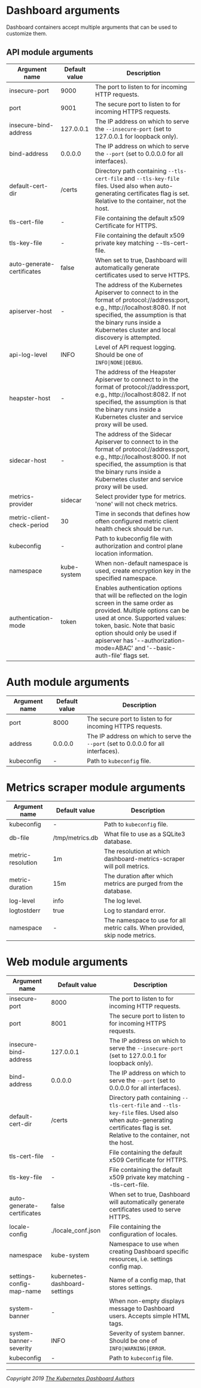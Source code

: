 # Dashboard arguments

Dashboard containers accept multiple arguments that can be used to customize them.

## API module arguments

| Argument name             | Default value | Description                                                                                                                                                                                                                                                                                               |
|---------------------------|---------------|-----------------------------------------------------------------------------------------------------------------------------------------------------------------------------------------------------------------------------------------------------------------------------------------------------------|
| insecure-port	            | 9000          | The port to listen to for incoming HTTP requests.                                                                                                                                                                                                                                                         |
| port                      | 9001          | The secure port to listen to for incoming HTTPS requests.                                                                                                                                                                                                                                                 |
| insecure-bind-address     | 127.0.0.1     | The IP address on which to serve the `--insecure-port` (set to 127.0.0.1 for loopback only).                                                                                                                                                                                                              |
| bind-address              | 0.0.0.0       | The IP address on which to serve the `--port` (set to 0.0.0.0 for all interfaces).                                                                                                                                                                                                                        |
| default-cert-dir          | /certs        | Directory path containing `--tls-cert-file` and `--tls-key-file` files. Used also when auto-generating certificates flag is set. Relative to the container, not the host.                                                                                                                                 |
| tls-cert-file             | -             | File containing the default x509 Certificate for HTTPS.                                                                                                                                                                                                                                                   |
| tls-key-file              | -             | File containing the default x509 private key matching --tls-cert-file.                                                                                                                                                                                                                                    |
| auto-generate-certificates | false         | When set to true, Dashboard will automatically generate certificates used to serve HTTPS.                                                                                                                                                                                                                 |
| apiserver-host            | -             | The address of the Kubernetes Apiserver to connect to in the format of protocol://address:port, e.g., http://localhost:8080. If not specified, the assumption is that the binary runs inside a Kubernetes cluster and local discovery is attempted.                                                       |
| api-log-level             | INFO          | Level of API request logging. Should be one of `INFO\|NONE\|DEBUG`. |
| heapster-host             | -             | The address of the Heapster Apiserver to connect to in the format of protocol://address:port, e.g., http://localhost:8082. If not specified, the assumption is that the binary runs inside a Kubernetes cluster and service proxy will be used.                                                           |
| sidecar-host              | -             | The address of the Sidecar Apiserver to connect to in the format of protocol://address:port, e.g., http://localhost:8000. If not specified, the assumption is that the binary runs inside a Kubernetes cluster and service proxy will be used.                                                            |
| metrics-provider          | sidecar       | Select provider type for metrics. 'none' will not check metrics.                                                                                                                                                                                                                                          |
| metric-client-check-period | 30            | Time in seconds that defines how often configured metric client health check should be run.                                                                                                                                                                                                               |
| kubeconfig                | -             | Path to kubeconfig file with authorization and control plane location information.                                                                                                                                                                                                                               |
| namespace                 | kube-system   | When non-default namespace is used, create encryption key in the specified namespace.                                                                                                                                                                                                                     |
| authentication-mode       | token         | Enables authentication options that will be reflected on the login screen in the same order as provided. Multiple options can be used at once. Supported values: token, basic. Note that basic option should only be used if apiserver has '--authorization-mode=ABAC' and '--basic-auth-file' flags set. |

# Auth module arguments

| Argument name | Default value | Description                                                                       |
|---------------|---------------|-----------------------------------------------------------------------------------|
| port          | 8000          | The secure port to listen to for incoming HTTPS requests.                         |
| address       | 0.0.0.0       | The IP address on which to serve the `--port` (set to 0.0.0.0 for all interfaces). |
| kubeconfig    | -             | Path to `kubeconfig` file.                                                          |

# Metrics scraper module arguments

| Argument name     | Default value   | Description                                                                       |
|-------------------|-----------------|-----------------------------------------------------------------------------------|
| kubeconfig        | -               | Path to `kubeconfig` file.                                                          |
| db-file           | /tmp/metrics.db | What file to use as a SQLite3 database.                                                     |
| metric-resolution | 1m              | The resolution at which dashboard-metrics-scraper will poll metrics.                                                     |
| metric-duration   | 15m             | The duration after which metrics are purged from the database.                                                     |
| log-level         | info            | The log level.                                                     |
| logtostderr       | true            | Log to standard error.                                                     |
| namespace         | -               | The namespace to use for all metric calls. When provided, skip node metrics.                                                     |

# Web module arguments

| Argument name              | Default value      | Description                                                                                                                                                              |
|----------------------------|--------------------|--------------------------------------------------------------------------------------------------------------------------------------------------------------------------|
| insecure-port	             | 8000               | The port to listen to for incoming HTTP requests.                                                                                                                        |
| port                       | 8001               | The secure port to listen to for incoming HTTPS requests.                                                                                                                |
| insecure-bind-address      | 127.0.0.1          | The IP address on which to serve the `--insecure-port` (set to 127.0.0.1 for loopback only).                                                                             |
| bind-address               | 0.0.0.0            | The IP address on which to serve the `--port` (set to 0.0.0.0 for all interfaces).                                                                                       |
| default-cert-dir           | /certs             | Directory path containing `--tls-cert-file` and `--tls-key-file` files. Used also when auto-generating certificates flag is set. Relative to the container, not the host. |
| tls-cert-file              | -                  | File containing the default x509 Certificate for HTTPS.                                                                                                                  |
| tls-key-file               | -                  | File containing the default x509 private key matching --tls-cert-file.                                                                                                   |
| auto-generate-certificates | false              | When set to true, Dashboard will automatically generate certificates used to serve HTTPS.                                                                                |
| locale-config              | ./locale_conf.json | File containing the configuration of locales.                                                                                                                            |
| namespace                  | kube-system        | Namespace to use when creating Dashboard specific resources, i.e. settings config map.                                                                                   |
| settings-config-map-name   | kubernetes-dashboard-settings | Name of a config map, that stores settings.                                                                                    |
| system-banner              | -                  | When non-empty displays message to Dashboard users. Accepts simple HTML tags.                                                                                            |
| system-banner-severity     | INFO               | Severity of system banner. Should be one of `INFO\|WARNING\|ERROR`.                                                                                                      |
| kubeconfig                 | -             | Path to `kubeconfig` file.                                                          |

----
_Copyright 2019 [The Kubernetes Dashboard Authors](https://github.com/kubernetes/dashboard/graphs/contributors)_
